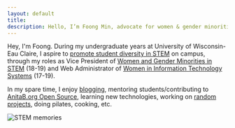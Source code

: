 ```yaml
---
layout: default
title: 
description: Hello, I’m Foong Min, advocate for women & gender minorities in STEM. Enjoy learning, programming, and researching.
---
```

<!-- Global site tag (gtag.js) - Google Analytics -->
<script async src="https://www.googletagmanager.com/gtag/js?id=UA-98422769-4"></script>
<script>
  window.dataLayer = window.dataLayer || [];
  function gtag(){dataLayer.push(arguments);}
  gtag('js', new Date());

  gtag('config', 'UA-98422769-4');
</script>


Hey, I'm Foong. During my undergraduate years at University of Wisconsin-Eau Claire, I aspire to [promote student diversity in STEM](https://www.youtube.com/watch?v=dtJj1jAKOas) on campus, through my roles as Vice President of [Women and Gender Minorities in STEM](https://sites.google.com/view/uwecwistem/) (18-19) and Web Administrator of [Women in Information Technology Systems](https://www.facebook.com/UWECOMTECH/) (17-19). 

In my spare time, I enjoy [blogging](https://medium.com/@foongminwong), mentoring students/contributing to [AnitaB.org Open Source](https://github.com/anitab-org), learning new technologies, working on [random projects](https://github.com/foongminwong), doing pilates, cooking, etc.


![STEM memories](/assets/stem_banner_2.png)

<!-- Take a look at my [resume](https://drive.google.com/open?id=10HE4X9rg9c7CHY1tb6vBGWWo0ggodHxC)(May 2019) to learn more or keep navigating!
 -->
<!-- [CV](https://drive.google.com/file/d/1OT-HkQwWePL-A6QOifTcMTO_UMIH7fRY/view)(Dec 2019) -->

<!-- [blogging](https://foongminwong.blogspot.com) -->



